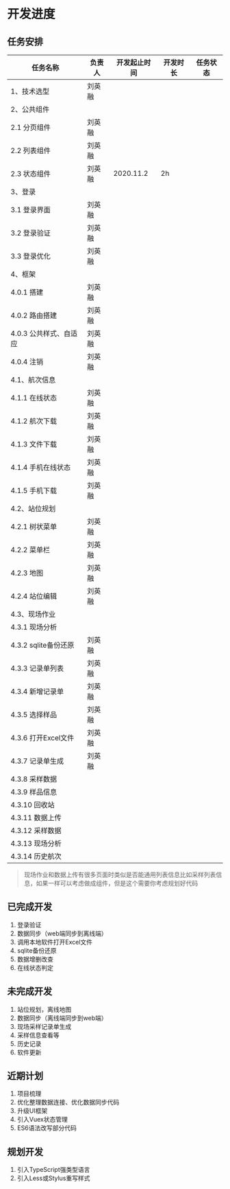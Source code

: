 # 开发进度

## 任务安排

| 任务名称               | 负责人 | 开发起止时间 | 开发时长 | 任务状态                                  |
| ---------------------- | ------ | ------------ | -------- | ----------------------------------------- |
| 1、技术选型            | 刘英融 |              |          | <status type="completed" text="完成"/>    |
| 2、公共组件            |        |              |          |                                           |
| 2.1 分页组件           | 刘英融 |              |          | <status type="error" text="待优化"/>      |
| 2.2 列表组件           | 刘英融 |              |          | <status type="error" text="待优化"/>      |
| 2.3 状态组件           | 刘英融 | 2020.11.2    | 2h       | <status type="completed" text="已完成"/>  |
| 3、登录                |        |              |          |
| 3.1 登录界面           | 刘英融 |              |          | <status type="completed" text="完成"/>    |
| 3.2 登录验证           | 刘英融 |              |          | <status type="completed" text="完成"/>    |
| 3.3 登录优化           | 刘英融 |              |          | <status type="error" text="待优化"/>      |
| 4、框架                |        |              |          |
| 4.0.1 搭建             | 刘英融 |              |          | <status type="completed" text="完成"/>    |
| 4.0.2 路由搭建         | 刘英融 |              |          | <status text="进行中" type="processing"/> |
| 4.0.3 公共样式、自适应 | 刘英融 |              |          | <status text="进行中" type="processing"/> |
| 4.0.4 注销             | 刘英融 |              |          | <status type="completed" text="完成"/>    |
| 4.1、航次信息          |        |              |          |
| 4.1.1 在线状态         | 刘英融 |              |          | <status type="completed" text="完成"/>    |
| 4.1.2 航次下载         | 刘英融 |              |          | <status type="completed" text="完成"/>    |
| 4.1.3 文件下载         | 刘英融 |              |          | <status text="进行中" type="processing"/> |
| 4.1.4 手机在线状态     | 刘英融 |              |          | <status text="进行中" type="processing"/> |
| 4.1.5 手机下载         | 刘英融 |              |          | <status text="进行中" type="processing"/> |
| 4.2、站位规划          |        |              |          |
| 4.2.1 树状菜单         | 刘英融 |              |          | <status text="进行中" type="processing"/> |
| 4.2.2 菜单栏           | 刘英融 |              |          | <status text="进行中" type="processing"/> |
| 4.2.3 地图             | 刘英融 |              |          | <status text="进行中" type="processing"/> |
| 4.2.4 站位编辑         | 刘英融 |              |          | <status text="进行中" type="processing"/> |
| 4.3、现场作业          |        |              |          | <status text="进行中" type="processing"/> |
| 4.3.1 现场分析         |        |              |          | <status text="进行中" type="processing"/> |
| 4.3.2 sqlite备份还原   | 刘英融 |              |          | <status type="completed" text="完成"/>    |
| 4.3.3 记录单列表       | 刘英融 |              |          | <status type="error" text="待优化"/>      |
| 4.3.4 新增记录单       | 刘英融 |              |          | <status text="进行中" type="processing"/> |
| 4.3.5 选择样品         | 刘英融 |              |          | <status type="error" text="待优化"/>      |
| 4.3.6 打开Excel文件    | 刘英融 |              |          | <status type="completed" text="完成"/>    |
| 4.3.7 记录单生成       | 刘英融 |              |          | <status text="进行中" type="processing"/> |
| 4.3.8 采样数据         |        |              |          | <status text="进行中" type="processing"/> |
| 4.3.9 样品信息         |        |              |          | <status text="进行中" type="processing"/> |
| 4.3.10 回收站          |        |              |          | <status text="进行中" type="processing"/> |
| 4.3.11 数据上传        |        |              |          | <status text="进行中" type="processing"/> |
| 4.3.12 采样数据        |        |              |          | <status text="进行中" type="processing"/> |
| 4.3.13 现场分析        |        |              |          | <status text="进行中" type="processing"/> |
| 4.3.14 历史航次        |        |              |          | <status text="进行中" type="processing"/> |

> 现场作业和数据上传有很多页面时类似是否能通用列表信息比如采样列表信息，如果一样可以考虑做成组件，但是这个需要你考虑规划好代码

## 已完成开发

1. 登录验证
2. 数据同步（web端同步到离线端）
3. 调用本地软件打开Excel文件
4. sqlite备份还原
5. 数据增删改查
6. 在线状态判定

## 未完成开发

1. 站位规划，离线地图
2. 数据同步（离线端同步到web端）
3. 现场采样记录单生成
4. 采样信息查看等
5. 历史记录
6. 软件更新

## 近期计划

1. 项目梳理
2. 优化整理数据连接、优化数据同步代码
3. 升级UI框架
4. 引入Vuex状态管理
5. ES6语法改写部分代码

## 规划开发

1. 引入TypeScript强类型语言
2. 引入Less或Stylus重写样式

